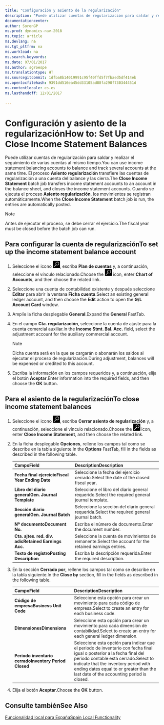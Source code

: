 ```yaml
---
title: "Configuración y asiento de la regularización"
description: "Puede utilizar cuentas de regularización para saldar y realizar el seguimiento de varias cuentas al mismo tiempo."
documentationcenter: 
author: SorenGP
ms.prod: dynamics-nav-2018
ms.topic: article
ms.devlang: na
ms.tgt_pltfrm: na
ms.workload: na
ms.search.keywords: 
ms.date: 07/01/2017
ms.author: sgroespe
ms.translationtype: HT
ms.sourcegitcommit: 1dfba8b14019991c95f40ffd5f7fbaed5df414eb
ms.openlocfilehash: 9391dd516ea45dd33105ad88fa290f730344451d
ms.contentlocale: es-es
ms.lasthandoff: 12/01/2017

---
```

# <a name="how-to-set-up-and-close-income-statement-balances"></a><span data-ttu-id="8d40a-103">Configuración y asiento de la regularización</span><span class="sxs-lookup"><span data-stu-id="8d40a-103">How to: Set Up and Close Income Statement Balances</span></span>
<span data-ttu-id="8d40a-104">Puede utilizar cuentas de regularización para saldar y realizar el seguimiento de varias cuentas al mismo tiempo.</span><span class="sxs-lookup"><span data-stu-id="8d40a-104">You can use income statement balancing accounts to balance and track several accounts at the same time.</span></span> <span data-ttu-id="8d40a-105">El proceso **Asiento regularización** transfiere las cuentas de regularización a una cuenta del balance y las cierra.</span><span class="sxs-lookup"><span data-stu-id="8d40a-105">The **Close Income Statement** batch job transfers income statement accounts to an account in the balance sheet, and closes the income statement accounts.</span></span> <span data-ttu-id="8d40a-106">Cuando se ejecuta el proceso **Asiento regularización**, los movimientos se registran automáticamente.</span><span class="sxs-lookup"><span data-stu-id="8d40a-106">When the **Close Income Statement** batch job is run, the entries are automatically posted.</span></span>  

> [!NOTE]  
>  <span data-ttu-id="8d40a-107">Antes de ejecutar el proceso, se debe cerrar el ejercicio.</span><span class="sxs-lookup"><span data-stu-id="8d40a-107">The fiscal year must be closed before the batch job can run.</span></span>  

## <a name="to-set-up-the-income-statement-balance-account"></a><span data-ttu-id="8d40a-108">Para configurar la cuenta de regularización</span><span class="sxs-lookup"><span data-stu-id="8d40a-108">To set up the income statement balance account</span></span>  

1.  <span data-ttu-id="8d40a-109">Seleccione el icono ![Buscar página o informe](../../media/ui-search/search_small.png "icono Buscar página o informe"), escriba **Plan de cuentas** y, a continuación, seleccione el vínculo relacionado.</span><span class="sxs-lookup"><span data-stu-id="8d40a-109">Choose the ![Search for Page or Report](../../media/ui-search/search_small.png "Search for Page or Report icon") icon, enter **Chart of Accounts**, and then choose the related link.</span></span>  
2.  <span data-ttu-id="8d40a-110">Seleccione una cuenta de contabilidad existente y después seleccione **Editar** para abrir la ventana **Ficha cuenta**.</span><span class="sxs-lookup"><span data-stu-id="8d40a-110">Select an existing general ledger account, and then choose the **Edit** action to open the **G/L Account Card** window.</span></span>  
3.  <span data-ttu-id="8d40a-111">Amplíe la ficha desplegable **General**.</span><span class="sxs-lookup"><span data-stu-id="8d40a-111">Expand the **General** FastTab.</span></span>  
4.  <span data-ttu-id="8d40a-112">En el campo **Cta. regularización**, seleccione la cuenta de ajuste para la cuenta comercial auxiliar.</span><span class="sxs-lookup"><span data-stu-id="8d40a-112">In the **Income Stmt. Bal. Acc.** field, select the adjustment account for the auxiliary commercial account.</span></span>  

    > [!NOTE]  
    >  <span data-ttu-id="8d40a-113">Dicha cuenta será en la que se cargarán o abonarán los saldos al ejecutar el proceso de regularización.</span><span class="sxs-lookup"><span data-stu-id="8d40a-113">During adjustment, balances will be expensed or credited to this account.</span></span>  

5.  <span data-ttu-id="8d40a-114">Escriba la información en los campos requeridos y, a continuación, elija el botón **Aceptar**.</span><span class="sxs-lookup"><span data-stu-id="8d40a-114">Enter information into the required fields, and then choose the **OK** button.</span></span>  

## <a name="to-close-income-statement-balances"></a><span data-ttu-id="8d40a-115">Para el asiento de la regularización</span><span class="sxs-lookup"><span data-stu-id="8d40a-115">To close income statement balances</span></span>  

1.  <span data-ttu-id="8d40a-116">Seleccione el icono ![Buscar página o informe](../../media/ui-search/search_small.png "icono Buscar página o informe"), escriba **Cerrar asiento de regularización** y, a continuación, seleccione el vínculo relacionado.</span><span class="sxs-lookup"><span data-stu-id="8d40a-116">Choose the ![Search for Page or Report](../../media/ui-search/search_small.png "Search for Page or Report icon") icon, enter **Close Income Statement**, and then choose the related link.</span></span>  
2.  <span data-ttu-id="8d40a-117">En la ficha desplegable **Opciones**, rellene los campos tal como se describe en la tabla siguiente.</span><span class="sxs-lookup"><span data-stu-id="8d40a-117">In the **Options** FastTab, fill in the fields as described in the following table.</span></span>  

    |<span data-ttu-id="8d40a-118">Campo</span><span class="sxs-lookup"><span data-stu-id="8d40a-118">Field</span></span>|<span data-ttu-id="8d40a-119">Description</span><span class="sxs-lookup"><span data-stu-id="8d40a-119">Description</span></span>|  
    |---------------------------------|---------------------------------------|  
    |<span data-ttu-id="8d40a-120">**Fecha final ejercicio**</span><span class="sxs-lookup"><span data-stu-id="8d40a-120">**Fiscal Year Ending Date**</span></span>|<span data-ttu-id="8d40a-121">Seleccione la fecha del ejercicio cerrado.</span><span class="sxs-lookup"><span data-stu-id="8d40a-121">Select the date of the closed fiscal year.</span></span>|  
    |<span data-ttu-id="8d40a-122">**Libro del diario general**</span><span class="sxs-lookup"><span data-stu-id="8d40a-122">**Gen. Journal Template**</span></span>|<span data-ttu-id="8d40a-123">Seleccione el libro del diario general requerido.</span><span class="sxs-lookup"><span data-stu-id="8d40a-123">Select the required general journal template.</span></span>|  
    |<span data-ttu-id="8d40a-124">**Sección diario general**</span><span class="sxs-lookup"><span data-stu-id="8d40a-124">**Gen. Journal Batch**</span></span>|<span data-ttu-id="8d40a-125">Seleccione la sección del diario general requerida.</span><span class="sxs-lookup"><span data-stu-id="8d40a-125">Select the required general journal batch.</span></span>|  
    |<span data-ttu-id="8d40a-126">**Nº documento**</span><span class="sxs-lookup"><span data-stu-id="8d40a-126">**Document No.**</span></span>|<span data-ttu-id="8d40a-127">Escriba el número de documento.</span><span class="sxs-lookup"><span data-stu-id="8d40a-127">Enter the document number.</span></span>|  
    |<span data-ttu-id="8d40a-128">**Cta. ajtes. red. div. adic**</span><span class="sxs-lookup"><span data-stu-id="8d40a-128">**Retained Earnings Acc.**</span></span>|<span data-ttu-id="8d40a-129">Seleccione la cuenta de movimientos de remanente.</span><span class="sxs-lookup"><span data-stu-id="8d40a-129">Select the account for the retained earnings entries.</span></span>|  
    |<span data-ttu-id="8d40a-130">**Texto de registro**</span><span class="sxs-lookup"><span data-stu-id="8d40a-130">**Posting Description**</span></span>|<span data-ttu-id="8d40a-131">Escriba la descripción requerida.</span><span class="sxs-lookup"><span data-stu-id="8d40a-131">Enter the required description.</span></span>|  

3.  <span data-ttu-id="8d40a-132">En la sección **Cerrado por**, rellene los campos tal como se describe en la tabla siguiente.</span><span class="sxs-lookup"><span data-stu-id="8d40a-132">In the **Close by** section, fill in the fields as described in the following table.</span></span>  

    |<span data-ttu-id="8d40a-133">Campo</span><span class="sxs-lookup"><span data-stu-id="8d40a-133">Field</span></span>|<span data-ttu-id="8d40a-134">Description</span><span class="sxs-lookup"><span data-stu-id="8d40a-134">Description</span></span>|  
    |---------------------------------|---------------------------------------|  
    |<span data-ttu-id="8d40a-135">**Código de empresa**</span><span class="sxs-lookup"><span data-stu-id="8d40a-135">**Business Unit Code**</span></span>|<span data-ttu-id="8d40a-136">Seleccione esta opción para crear un movimiento para cada código de empresa.</span><span class="sxs-lookup"><span data-stu-id="8d40a-136">Select to create an entry for each business code.</span></span>|  
    |<span data-ttu-id="8d40a-137">**Dimensiones**</span><span class="sxs-lookup"><span data-stu-id="8d40a-137">**Dimensions**</span></span>|<span data-ttu-id="8d40a-138">Seleccione esta opción para crear un movimiento para cada dimensión de contabilidad.</span><span class="sxs-lookup"><span data-stu-id="8d40a-138">Select to create an entry for each general ledger dimension.</span></span>|  
    |<span data-ttu-id="8d40a-139">**Periodo inventario cerrado**</span><span class="sxs-lookup"><span data-stu-id="8d40a-139">**Inventory Period Closed**</span></span>|<span data-ttu-id="8d40a-140">Seleccione esta opción para indicar que el periodo de inventario con fecha final igual o posterior a la fecha final del periodo contable está cerrado.</span><span class="sxs-lookup"><span data-stu-id="8d40a-140">Select to indicate that the inventory period with ending dates equal to or greater than the last date of the accounting period is closed.</span></span>|  

4.  <span data-ttu-id="8d40a-141">Elija el botón **Aceptar**.</span><span class="sxs-lookup"><span data-stu-id="8d40a-141">Choose the **OK** button.</span></span>  

## <a name="see-also"></a><span data-ttu-id="8d40a-142">Consulte también</span><span class="sxs-lookup"><span data-stu-id="8d40a-142">See Also</span></span>  
 [<span data-ttu-id="8d40a-143">Funcionalidad local para España</span><span class="sxs-lookup"><span data-stu-id="8d40a-143">Spain Local Functionality</span></span>](spain-local-functionality.md)

